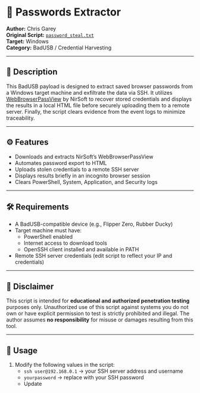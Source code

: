 # 🔐 Passwords Extractor

**Author:** Chris Garey  
**Original Script:** [`password_steal.txt`](https://github.com/cgarey2014/BadUSB-Scripts/blob/main/Passwords/password_steal.txt)  
**Target:** Windows  
**Category:** BadUSB / Credential Harvesting

---

## 📜 Description

This BadUSB payload is designed to extract saved browser passwords from a Windows target machine and exfiltrate the data via SSH. It utilizes [WebBrowserPassView](https://www.nirsoft.net/utils/web_browser_password.html) by NirSoft to recover stored credentials and displays the results in a local HTML file before securely uploading them to a remote server. Finally, the script clears evidence from the event logs to minimize traceability.

---

## ⚙️ Features

- Downloads and extracts NirSoft’s WebBrowserPassView
- Automates password export to HTML
- Uploads stolen credentials to a remote SSH server
- Displays results briefly in an incognito browser session
- Clears PowerShell, System, Application, and Security logs

---

## 🛠️ Requirements

- A BadUSB-compatible device (e.g., Flipper Zero, Rubber Ducky)
- Target machine must have:
  - PowerShell enabled
  - Internet access to download tools
  - OpenSSH client installed and available in PATH
- Remote SSH server credentials (edit script to reflect your IP and credentials)

---

## 🚨 Disclaimer

This script is intended for **educational and authorized penetration testing** purposes only. Unauthorized use of this script against systems you do not own or have explicit permission to test is strictly prohibited and illegal. The author assumes **no responsibility** for misuse or damages resulting from this tool.

---

## 🧠 Usage

1. Modify the following values in the script:
   - `ssh user@192.168.0.1` → your SSH server address and username
   - `yourpassword` → replace with your SSH password
   - Update
